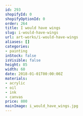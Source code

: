 ```yaml
---
id: 293
shopifyId: 0
shopifyOptionId: 0
order: 264
title: I would have wings
slug: i-would-have-wings
url: art-works/i-would-have-wings
aliases: []
categories:
- painting
inStock: false
isVisible: false
height: 85
width: 60
date: 2018-01-01T00:00:00Z
materials:
- acrylic
- oil
- ink
- canvas
price: 800
mainImage: i_would_have_wings.jpg
---
```

